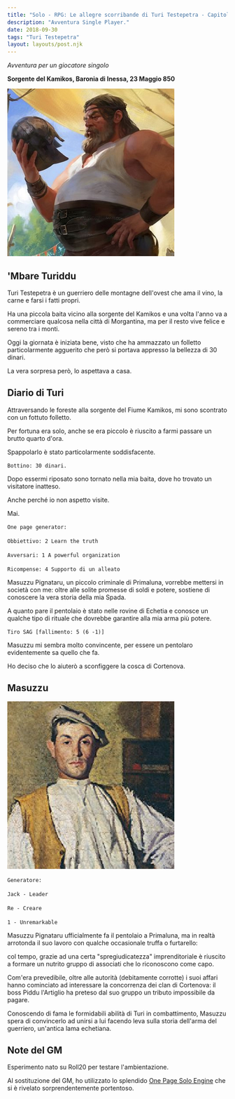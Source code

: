 ```yaml
---
title: "Solo - RPG: Le allegre scorribande di Turi Testepetra - Capitolo 1"
description: "Avventura Single Player."
date: 2018-09-30
tags: "Turi Testepetra"
layout: layouts/post.njk
---
```


_Avventura per un giocatore singolo_

**Sorgente del Kamikos, Baronia di Inessa, 23 Maggio 850**

![turi](/img/turi.jpg)

## 'Mbare Turiddu

Turi Testepetra è un guerriero delle montagne dell'ovest che ama il vino, la carne e farsi i fatti propri.

Ha una piccola baita vicino alla sorgente del Kamikos e una volta l'anno va a commerciare qualcosa nella città di Morgantina, ma per il resto vive felice e sereno tra i monti.

Oggi la giornata è iniziata bene, visto che ha ammazzato un folletto particolarmente agguerito che però si portava appresso la bellezza di 30 dinari.

La vera sorpresa però, lo aspettava a casa.

## Diario di Turi

Attraversando le foreste alla sorgente del Fiume Kamikos, mi sono scontrato con un fottuto folletto.

Per fortuna era solo, anche se era piccolo è riuscito a farmi passare un brutto quarto d'ora.

Spappolarlo è stato particolarmente soddisfacente.

```
Bottino: 30 dinari.
```

Dopo essermi riposato sono tornato nella mia baita, dove ho trovato un visitatore inatteso.

Anche perché io non aspetto visite.

Mai.

```
One page generator:

Obbiettivo: 2 Learn the truth

Avversari: 1 A powerful organization

Ricompense: 4 Supporto di un alleato
```

Masuzzu Pignataru, un piccolo criminale di Primaluna, vorrebbe mettersi in società con me: oltre alle solite promesse di soldi e potere, sostiene di conoscere la vera storia della mia Spada.

A quanto pare il pentolaio è stato nelle rovine di Echetia e conosce un qualche tipo di rituale che dovrebbe garantire alla mia arma più potere.

```
Tiro SAG [fallimento: 5 (6 -1)]
```

Masuzzu mi sembra molto convincente, per essere un pentolaro evidentemente sa quello che fa.

Ho deciso che lo aiuterò a sconfiggere la cosca di Cortenova.

## Masuzzu

![masuzzu](/img/masuzzu.jpg)

```
Generatore:

Jack - Leader

Re - Creare

1 - Unremarkable
```

Masuzzu Pignataru ufficialmente fa il pentolaio a Primaluna, ma in realtà arrotonda il suo lavoro con qualche occasionale truffa o furtarello:

col tempo, grazie ad una certa "spregiudicatezza" imprenditoriale è riuscito a formare un nutrito gruppo di associati che lo riconoscono come capo.

Com'era prevedibile, oltre alle autorità (debitamente corrotte) i suoi affari hanno cominciato ad interessare la concorrenza dei clan di Cortenova: il boss Piddu l'Artiglio ha preteso dal suo gruppo un tributo impossibile da pagare.

Conoscendo di fama le formidabili abilità di Turi in combattimento, Masuzzu spera di convincerlo ad unirsi a lui facendo leva sulla storia dell'arma del guerriero, un'antica lama echetiana.

## Note del GM

Esperimento nato su Roll20 per testare l'ambientazione.

Al sostituzione del GM, ho utilizzato lo splendido [One Page Solo Engine](https://inflatablestudios.itch.io/one-page-solo-engine) che si è rivelato sorprendentemente portentoso.
